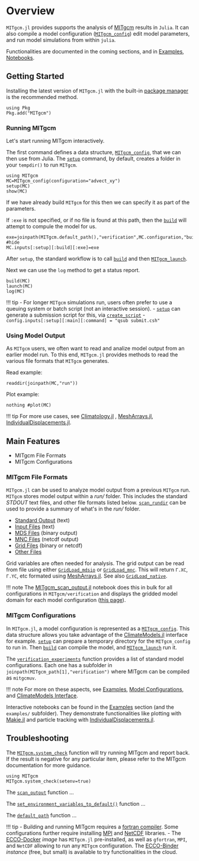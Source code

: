 # Overview

`MITgcm.jl` provides supports the analysis of [MITgcm](https://mitgcm.readthedocs.io/en/latest/?badge=latest) results in `Julia`. It can also compile a model configuration ([`MITgcm_config`](@ref)) edit model parameters, and run model simulations from within `julia`. 

Functionalities are documented in the coming sections, and in [Examples, Notebooks](@ref).

## Getting Started

Installing the latest version of `MITgcm.jl` with the built-in [package manager](https://pkgdocs.julialang.org/) is the recommended method. 

```
using Pkg
Pkg.add("MITgcm")
```

### Running MITgcm

Let's start running MITgcm interactively. 

The first command defines a data structure, [`MITgcm_config`](@ref), that we can then use from Julia. The [`setup`](@ref) command, by default, creates a folder in your `tempdir()` to run `MITgcm`.

```@example 0
using MITgcm
MC=MITgcm_config(configuration="advect_xy")
setup(MC)
show(MC)
```

If we have already build `MITgcm` for this then we can specify it as part of the parameters. 

If `:exe` is not specified, or if no file is found at this path, then the [`build`](@ref) will attempt to compule the model for us.

```@example 0
exe=joinpath(MITgcm.default_path(),"verification",MC.configuration,"build","mitgcmuv") #hide
MC.inputs[:setup][:build][:exe]=exe
```

After `setup`, the standard workflow is to call [`build`](@ref) and then [`MITgcm_launch`](@ref). 

Next we can use the `log` method to get a status report. 

```@example 0
build(MC)
launch(MC)
log(MC)
```

!!! tip
    - For longer `MITgcm` simulations run, users often prefer to use a queuing system or batch script (not an interactive session).
    - [`setup`](@ref) can generate a submission script for this, via [`create_script`](@ref)
    - `config.inputs[:setup][:main][:command] = "qsub submit.csh"`


### Using Model Output

As `MITgcm` users, we often want to read and analize model output from an earlier model run. To this end, `MITgcm.jl` provides methods to read the various file formats that `MITgcm` generates.

Read example:

```@example 0
readdir(joinpath(MC,"run"))
```

Plot example:

```@example 0
nothing #plot(MC)
```

!!! tip
    For more use cases, see [Climatology.jl](https://github.com/juliaocean/Climatology.jl#readme) , [MeshArrays.jl](https://github.com/juliaclimate/MeshArrays.jl#readme), [IndividualDisplacements.jl](https://github.com/juliaclimate/IndividualDisplacements.jl#readme).

## Main Features

- MITgcm File Formats
- MITgcm Configurations

### MITgcm File Formats

`MITgcm.jl` can be used to analyze model output from a previous `MITgcm` run. `MITgcm` stores model output within a _run/_ folder. This includes the standard _STDOUT_ text files, and other file formats listed below. [`scan_rundir`](@ref) can be used to provide a summary of what's in the _run/_ folder. 

- [Standard Output](@ref) (text)
- [Input Files](@ref) (text)
- [MDS Files](@ref) (binary output)
- [MNC Files](@ref) (netcdf output)
- [Grid Files](@ref) (binary or netcdf)
- [Other Files](@ref)

Grid variables are often needed for analysis. The grid output can be read from file using either [`GridLoad_mdsio`](@ref) or [`GridLoad_mnc`](@ref). This will return `Γ.XC`, `Γ.YC`, etc formated using [MeshArrays.jl](https://github.com/JuliaClimate/MeshArrays.jl). See also [`GridLoad_native`](@ref).

!!! note 
    The [MITgcm\_scan\_output.jl](https://github.com/gaelforget/MITgcm.jl/blob/master/examples/MITgcm_scan_output.jl) notebook does this in bulk for all configurations in `MITgcm/verification` and displays the gridded model domain for each model configuration ([this page](https://gaelforget.github.io/MITgcm.jl/dev/examples/MITgcm_scan_output.html)).

### MITgcm Configurations

In `MITgcm.jl`, a model configuration is represented as a [`MITgcm_config`](@ref). This data structure allows you take advantage of the [ClimateModels.jl](https://github.com/gaelforget/ClimateModels.jl) interface for example. [`setup`](@ref) can prepare a temporary directory for the `MITgcm_config` to run in. Then [`build`](@ref) can compile the model, and [`MITgcm_launch`](@ref) run it.

The [`verification_experiments`](@ref) function provides a list of standard model configurations. Each one has a subfolder in `joinpath(MITgcm_path[1],"verification")` where MITgcm can be compiled as `mitgcmuv`. 

!!! note
    For more on these aspects, see [Examples](@ref), [Model Configurations](@ref), and [ClimateModels Interface](@ref).

Interactive notebooks can be found in the [Examples](@ref) section (and the `examples/` subfolder). They demonstrate functionalities like plotting with [Makie.jl](https://makie.juliaplots.org/stable/) and particle tracking with  [IndividualDisplacements.jl](https://github.com/JuliaClimate/IndividualDisplacements.jl).

## Troubleshooting

The [`MITgcm.system_check`](@ref) function will try running MITgcm and report back. If the result is negative for any particular item, please refer to the MITgcm documentation for more guidance.

```@example 0
using MITgcm
MITgcm.system_check(setenv=true)
```

The [`scan_output`](@ref) function ...
	
The [`set_environment_variables_to_default()`](@ref) function ...

The [`default_path`](@ref) function ...	
	
!!! tip
    - Building and running MITgcm requires a [fortran compiler](https://fortran-lang.org/learn/os_setup/install_gfortran). Some configurations further require installing [MPI](https://mitgcm.readthedocs.io/en/latest/getting_started/getting_started.html?highlight=mpi_INC_DIR#building-with-mpi) and [NetCDF](https://mitgcm.readthedocs.io/en/latest/outp_pkgs/outp_pkgs.html?highlight=NetCDF#netcdf-i-o-pkg-mnc) libraries.
	 - The [ECCO-Docker](https://github.com/gaelforget/ECCO-Docker#readme) _image_ has `MITgcm.jl` pre-installed, as well as `gfortran`, `MPI`, and `NetCDF` allowing to run any `MITgcm` configuration. The [ECCO-Binder](https://mybinder.org/v2/gh/gaelforget/ECCO-Docker/HEAD) _instance_ (free, but small) is available to try functionalities in the cloud.
